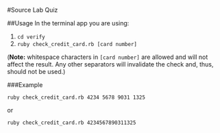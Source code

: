 #Source Lab Quiz

##Usage
In the terminal app you are using:

1. `cd verify`
2. `ruby check_credit_card.rb [card number]`

(**Note:** whitespace characters in `[card number]` are allowed and will not affect the result. Any other separators will invalidate the check and, thus, should not be used.)

###Example
```shell
ruby check_credit_card.rb 4234 5678 9031 1325
```
or
```shell
ruby check_credit_card.rb 4234567890311325
```
